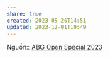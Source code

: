 ```yaml
---
share: true
created: 2023-05-26T14:51
updated: 2023-12-01T19:49
---
```

Nguồn:: [ABG Open Special 2023](../../../../%CE%9E%20Ngu%E1%BB%93n/Kinh%20t%E1%BA%BF%20h%E1%BB%8Dc/ABG%20Open%20Special%202023.md)
